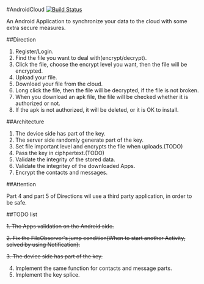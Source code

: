 #AndroidCloud [![Build Status](https://travis-ci.org/twlkyao/AndroidCloud.png?branch=master)](https://travis-ci.org/twlkyao/AndroidCloud)

An Android Application to synchronize your data to the cloud with some extra secure measures.

##Direction

1. Register/Login.  
2. Find the file you want to deal with(encrypt/decrypt).  
3. Click the file, choose the encrypt level you want, then the file will be encrypted.  
4. Upload your file.  
5. Download your file from the cloud.  
6. Long click the file, then the file will be decrypted, if the file is not broken.  
7. When you download an apk file, the file will be checked whether it is authorized or not.  
8. If the apk is not authorized, it will be deleted, or it is OK to install.  

##Architecture

1. The device side has part of the key.
2. The server side randomly generate part of the key.
3. Set file important level and encrypts the file when uploads.(TODO)
4. Pass the key in ciphpertext.(TODO)
5. Validate the integrity of the stored data.
6. Validate the integritey of the downloaded Apps.  
7. Encrypt the contacts and messages.

##Attention  

Part 4 and part 5 of Directions wil use a third party application, in order to be safe.  

##TODO list

<del>1. The Apps validation on the Android side.</del><br>  
  
<del>2. Fix the FileObserver's jump condition(When to start another Activity, solved by using Notification).</del><br>

<del>3. The device side has part of the key.</del><br>

4. Implement the same function for contacts and message parts.  
5. Implement the key splice.

